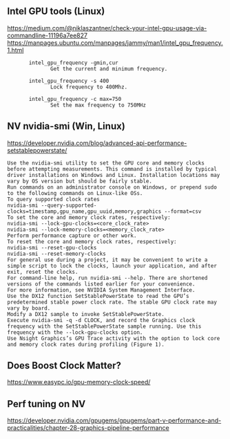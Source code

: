 

## Intel GPU tools (Linux)

https://medium.com/@niklaszantner/check-your-intel-gpu-usage-via-commandline-11196a7ee827
https://manpages.ubuntu.com/manpages/jammy/man1/intel_gpu_frequency.1.html
```
       intel_gpu_frequency -gmin,cur
              Get the current and minimum frequency.

       intel_gpu_frequency -s 400
              Lock frequency to 400Mhz.

       intel_gpu_frequency -c max=750
              Set the max frequency to 750MHz
```

## NV nvidia-smi (Win, Linux)

https://developer.nvidia.com/blog/advanced-api-performance-setstablepowerstate/
```
Use the nvidia-smi utility to set the GPU core and memory clocks before attempting measurements. This command is installed by typical driver installations on Windows and Linux. Installation locations may vary by OS version but should be fairly stable.
Run commands on an administrator console on Windows, or prepend sudo to the following commands on Linux-like OSs.
To query supported clock rates
nvidia-smi --query-supported-clocks=timestamp,gpu_name,gpu_uuid,memory,graphics --format=csv
To set the core and memory clock rates, respectively:
nvidia-smi --lock-gpu-clocks=<core_clock_rate>
nvidia-smi --lock-memory-clocks=<memory_clock_rate>
Perform performance capture or other work.
To reset the core and memory clock rates, respectively:
nvidia-smi --reset-gpu-clocks
nvidia-smi --reset-memory-clocks
For general use during a project, it may be convenient to write a simple script to lock the clocks, launch your application, and after exit, reset the clocks.
For command-line help, run nvidia-smi --help. There are shortened versions of the commands listed earlier for your convenience.
For more information, see NVIDIA System Management Interface.
Use the DX12 function SetStablePowerState to read the GPU’s predetermined stable power clock rate. The stable GPU clock rate may vary by board.
Modify a DX12 sample to invoke SetStablePowerState.
Execute nvidia-smi -q -d CLOCK, and record the Graphics clock frequency with the SetStablePowerState sample running. Use this frequency with the --lock-gpu-clocks option.
Use Nsight Graphics’s GPU Trace activity with the option to lock core and memory clock rates during profiling (Figure 1).
```

## Does Boost Clock Matter?

https://www.easypc.io/gpu-memory-clock-speed/


## Perf tuning on NV
https://developer.nvidia.com/gpugems/gpugems/part-v-performance-and-practicalities/chapter-28-graphics-pipeline-performance
